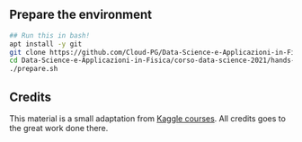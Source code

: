 ## Prepare the environment

```bash
## Run this in bash!
apt install -y git
git clone https://github.com/Cloud-PG/Data-Science-e-Applicazioni-in-Fisica.git
cd Data-Science-e-Applicazioni-in-Fisica/corso-data-science-2021/hands-on
./prepare.sh
```

## Credits 

This material is a small adaptation from [Kaggle courses](https://www.kaggle.com/learn). All credits goes to the great work done there.
